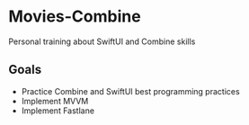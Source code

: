# Movies-Combine
Personal training about SwiftUI and Combine skills

## Goals
- Practice Combine and SwiftUI best programming practices
- Implement MVVM
- Implement Fastlane
